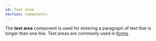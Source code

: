 ```yaml
---
id: Text area
section: components
---
```

The **text area** component is used for entering a paragraph of text that is longer than one line.
Text areas are commonly used in [forms](/components/form).
